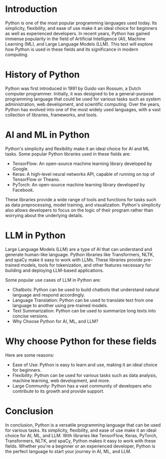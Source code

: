 # Introduction
Python is one of the most popular programming languages used today. Its simplicity, flexibility, and ease of use make it an ideal choice for beginners as well as experienced developers. In recent years, Python has gained immense popularity in the field of Artificial Intelligence (AI), Machine Learning (ML), and Large Language Models (LLM). This text will explore how Python is used in these fields and its significance in modern computing.

# History of Python
Python was first introduced in 1991 by Guido van Rossum, a Dutch computer programmer. Initially, it was designed to be a general-purpose programming language that could be used for various tasks such as system administration, web development, and scientific computing. Over the years, Python has evolved into one of the most widely used languages, with a vast collection of libraries, frameworks, and tools.

# AI and ML in Python
Python's simplicity and flexibility make it an ideal choice for AI and ML tasks. Some popular Python libraries used in these fields are:

- TensorFlow: An open-source machine learning library developed by Google.
- Keras: A high-level neural networks API, capable of running on top of TensorFlow or Theano.
- PyTorch: An open-source machine learning library developed by Facebook.

These libraries provide a wide range of tools and functions for tasks such as data preprocessing, model training, and visualization. Python's simplicity also allows developers to focus on the logic of their program rather than worrying about the underlying details.

# LLM in Python
Large Language Models (LLM) are a type of AI that can understand and generate human-like language. Python libraries like Transformers, NLTK, and spaCy make it easy to work with LLMs. These libraries provide pre-trained models, tools for tokenization, and other features necessary for building and deploying LLM-based applications.

Some popular use cases of LLM in Python are:
- Chatbots: Python can be used to build chatbots that understand natural language and respond accordingly.
- Language Translation: Python can be used to translate text from one language to another using pre-trained models.
- Text Summarization: Python can be used to summarize long texts into concise versions.
- Why Choose Python for AI, ML, and LLM?

# Why choose Python for these fields
Here are some reasons:
- Ease of Use: Python is easy to learn and use, making it an ideal choice for beginners.
- Flexibility: Python can be used for various tasks such as data analysis, machine learning, web development, and more.
- Large Community: Python has a vast community of developers who contribute to its growth and provide support.

# Conclusion
In conclusion, Python is a versatile programming language that can be used for various tasks. Its simplicity, flexibility, and ease of use make it an ideal choice for AI, ML, and LLM. With libraries like TensorFlow, Keras, PyTorch, Transformers, NLTK, and spaCy, Python makes it easy to work with these fields. Whether you're a beginner or an experienced developer, Python is the perfect language to start your journey in AI, ML, and LLM.